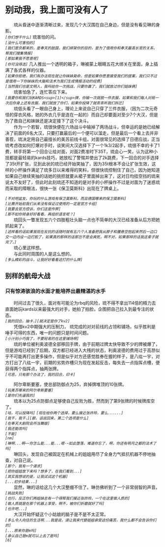 # 别动我，我上面可没有人了
&emsp;&emsp;琉从昏迷中逐渐清晰过来，发现几个大汉围在自己身边，但是没有看见琳的身影。  
*```[你们想干什么]```* 琉害怕的问。  
*```[没什么可害怕的]```*  
*```[我们是京都来的，是奉天的敌国，我们绑架你的目的，是为了借用你和奉天最高长官的关系，帮我们搜集情报]```*  
*```[那如果我不愿意呢]```*  
*```[你可没得选]```* 几人推出一个透明的箱子，琳被蒙上眼睛五花大绑关在里面，身上插满了各式各样的仪器。  
*```[如果你拒绝，我们有办法现在就让你妹妹毙命，但是如果你愿意接受我们的提案，我们只不过是借用一下你妹妹的大脑和法术为我们生成情报活动的经费]```*  
*```[当然我们也是文明人，我吗给你一次挑战，只要你赢了，我们就放过你们姐妹俩]```*  
&emsp;&emsp;琉害怕急了，连忙答应下来。  
*```[我要你和我们玩KARDS<sup>[1]</sup>牌，你输一次就脱一件衣服，如果和我们每人对局一次后你身上还有衣服，我们就放了你们，如果你投降了就乖乖听我们拆迁]```*  
&emsp;&emsp;琉低头看了一眼自己身上，理论上来说自己只穿了三件衣服，（因为二次元奇怪的穿衣风格，她的外衣几乎是连在一起的）而自己却要面对至少7个大汉，但是为了救自己和妹妹还是决定接下了这个决斗。  
&emsp;&emsp;作为一个若智，琉很快便在六场战斗中输掉了两场战斗，但幸运的是她已经解决了前面的6名大汉，只要打赢最后的一个便可以溜走，但是最后一个看上去并非善茬，琉决定用自己最擅长的美苏前线卡组，对面很常见的选择了日德应战，正当琉考虑改如何打爆对手时，谈笑间大汉选择下了一个1k3/2起手，琉很不幸的卡了1费，转手将第一个回合让给对面，对面2费准时下35T，琉会心一笑，认为这种小技都是最轻易的kards技巧，她放松了警惕并使出了2k跳费，下一回合的对手选择了35t开扩张，见到此状的琉已经开始笑抽了，因为35t根本不会让扩张生效，这样的小杯操作满足了琉多日以来难得的笑料，但很快琉控制住了自己，因为她知道如果自己继续笑抽的话她的挑担就要从裙子里面掉出来了，这对日均挂空挡的琉来说太不友好了，但此时此刻琉还不知道的是对手的小杯操作不过是对面为了迷惑琉而采取的障眼法，很快一张《保卫莫斯科》出现在了牌桌上。  

*```[不对吧盆友，你玩的什么游戏有保卫莫斯科，而且德国哪来的保卫莫斯科]```*  
*```[比赛开始前我们从来没有保证过使用的一定是官方卡组]```*  
*```[我要去官方控诉，你们这是作弊]```*  
*```[那不如你转身好好看看，再组织语言呢？]```*  
&emsp;&emsp;琉回头一瞥发现五六个四肢粗壮头脑一点也不简单的大汉已经准备从后方把她抓起来了。  
*```[这样看的话如果我现在反抗的话随时就有五六个人准备把我从脖子和腰悬空抱起来然后一边口交一边内设一边打胶了，如果真的那样的话那岂不是会爽死，啊不对，如果那样的话我这辈子就完了。]```*  
&emsp;&emsp;琉心里这样想。    
&emsp;&emsp;与此同时周围的人是这么想的。  
*```[多么精彩的战斗，让我好好看看这打的什么牌]```*  
## 别样的航母大战
### 只有惊涛骇浪的水面才能培养出最精湛的水手

&emsp;&emsp;时间过去了很久，面对有可能沦为rbq的风险，琉不得不拿出114倍的精力去直面她玩kards以来最强大的对手，她拍了拍脸，企图把自己拉入到最专注的状态。  
*```[我的回合。抽卡，][就决定是你了kv2]```*  
&emsp;&emsp;凭借kv2中期强大的压制力， 琉完成的对对前线的占领和铺场，似乎胜利是唾手可得的东西，唯一的问题只是时间问题。  
*```[小汁别小巧我了，不要轻易的在这里铺场啊]```*  
&emsp;&emsp;琉的单位被利奥波德全部移回手牌，由于前期过牌太快导致不少的牌被爆了，但是游戏已经到了后期，双方都已经进入大残的状态，利奥波德的费用过于高昂似乎不可能再打出更多操作，但是似乎对方还感觉胜券在握的样子，是八纮一宇，对方打出了八纮一宇，前期的劣势炸槽只为现在发起反击，每失去一点指挥点槽，便获得两个指挥点，抽两张牌。  
*```[可恶，只有那个办法了，我的回合，印卡]```*  

&emsp;&emsp;阿尔卑斯要塞，使总部防御点为25，弃掉牌堆顶的10张牌。  
*```[玩美苏哪来的阿尔卑斯要塞]```*  
*```[是你们先逼我的]```*  
&emsp;&emsp;琉本以为25点防御点足够使自己反败为胜，然而到了第9张牌的时候牌库空了。  
*```[咕，可以投降吗]```*
*```[现在给你两个选择，要么接近张祚玲，要么......]```*  
*```[我干，我干，][额，话说回来，第二个选项是什么]```*  
*```[在奉天大剧院会所当舞娘]```*  
*```[我还能改吗]```*  
*```[不能]```*  
*```[nm]```*  
*```[琳啊...啊~~你怎么能...能...嗯·~如此堕落，难道你忘了，啊，你还有明月之都的法术了吗]```*  
&emsp;&emsp;琳回头，发现自己被固定在机械上的姐姐用尽了全身力气抵抗机器不停地抽查，对自己说。  
*```[那个，我有一个请求]```*  
*```[把你姐姐放下来吗？想多了，在我们看到...]```*  
*```[其实我想说的是，让我试试这个机器]```*  
*```[...初步结果...]```*  
&emsp;&emsp;显然，琳的话给这几个大汉整绷不住了。琳仿佛听到了一个非常弱智的声音。  
*```[挑战失败]```*  
*```[也行，反正你们两姐妹总有一个得帮我们接近张祚玲，一个在这里做人质的]```*  
*```[做人质就是在那个机器上享受，啊不，被你们折磨就好了吗]```*  
*```[也许吧...]```*  
&emsp;&emsp;大汉开始怀疑这个小姑娘的脑子是不是不太正常。  
*```[多么令人向往的生活啊...我是说，请让我来代替姐姐承受这份痛苦，我什么都不会告诉你们的]```*  
*```[...原来你是m吗]```*  
*```[承认自己是m就可以上去了是吗]```*  
*```[6]```*  
